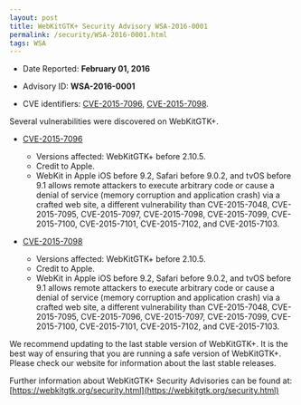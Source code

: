```yaml
---
layout: post
title: WebKitGTK+ Security Advisory WSA-2016-0001
permalink: /security/WSA-2016-0001.html
tags: WSA
---
```


* Date Reported: **February 01, 2016**

* Advisory ID: **WSA-2016-0001**

* CVE identifiers: [CVE-2015-7096](#CVE-2015-7096), [CVE-2015-7098](#CVE-2015-7098).


Several vulnerabilities were discovered on WebKitGTK+.

* <a name="CVE-2015-7096" href="https://cve.mitre.org/cgi-bin/cvename.cgi?name=CVE-2015-7096">CVE-2015-7096</a>
  * Versions affected: WebKitGTK+ before 2.10.5.
  * Credit to Apple.
  * WebKit in Apple iOS before 9.2, Safari before 9.0.2, and tvOS before
    9.1 allows remote attackers to execute arbitrary code or cause a
    denial of service (memory corruption and application crash) via a
    crafted web site, a different vulnerability than CVE-2015-7048,
    CVE-2015-7095, CVE-2015-7097, CVE-2015-7098, CVE-2015-7099,
    CVE-2015-7100, CVE-2015-7101, CVE-2015-7102, and CVE-2015-7103.

* <a name="CVE-2015-7098" href="https://cve.mitre.org/cgi-bin/cvename.cgi?name=CVE-2015-7098">CVE-2015-7098</a>
  * Versions affected: WebKitGTK+ before 2.10.5.
  * Credit to Apple.
  * WebKit in Apple iOS before 9.2, Safari before 9.0.2, and tvOS before
    9.1 allows remote attackers to execute arbitrary code or cause a
    denial of service (memory corruption and application crash) via a
    crafted web site, a different vulnerability than CVE-2015-7048,
    CVE-2015-7095, CVE-2015-7096, CVE-2015-7097, CVE-2015-7099,
    CVE-2015-7100, CVE-2015-7101, CVE-2015-7102, and CVE-2015-7103.


We recommend updating to the last stable version of WebKitGTK+. It is
the best way of ensuring that you are running a safe version of
WebKitGTK+. Please check our website for information about the last
stable releases.

Further information about WebKitGTK+ Security Advisories can be found at: 
[https://webkitgtk.org/security.html](https://webkitgtk.org/security.html)
